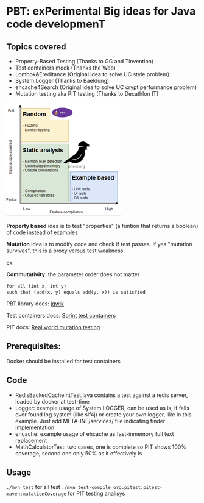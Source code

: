 # PBT: exPerimental Big ideas for Java code developmenT

## Topics covered
* Property-Based Testing (Thanks to GG and Tinvention)
* Test containers mock (Thanks the Web) 
* Lombok&Ereditance (Original idea to solve UC style problem) 
* System.Logger (Thanks to Baeldung)
* ehcache4Search (Original idea to solve UC crypt performance problem)
* Mutation testing aka PIT testing (Thanks to Decathlon IT)

![Test types](img/tests.png?raw=true "Test types")

**Property based** idea is to test "properties" (a funtion that returns a boolean) of code instead of examples

**Mutation** idea is to modify code and check if test passes. If yes "mutation survives", this is a proxy versus test weakness. 


ex:

**Commutativity**: the parameter order does not matter
```
for all (int x, int y)
such that (add(x, y) equals add(y, x)) is satisfied
```
PBT library docs: [jqwik](https://jqwik.net/docs/current/user-guide.html#how-to-use)

Test containers docs: [Sprint test containers](https://www.testcontainers.org/)

PIT docs: [Real world mutation testing](https://pitest.org/)

## Prerequisites:
Docker should be installed for test containers

## Code
* RedisBackedCacheIntTest.java contains a test against a redis server, loaded by docker at test-time
* Logger: example usage of System.LOGGER, can be used as is, if falls over found log system (like slf4j) or create your own logger, like in this example. Just add META-INF/services/ file indicating finder implementation
* ehcache: example usage of ehcache as fast-inmemory full text replacement
* MathCalculatorTest: two cases, one is complete so PIT shows 100% coverage, second one only 50% as it effectively is
## Usage
```./mvn test``` for all test
```./mvn test-compile org.pitest:pitest-maven:mutationCoverage``` for PIT testing analisys 
